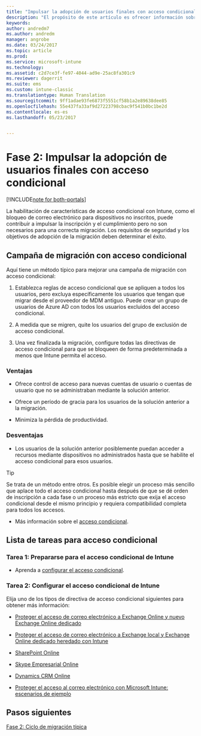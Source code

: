 ```yaml
---
title: "Impulsar la adopción de usuarios finales con acceso condicional | Microsoft Docs"
description: "El propósito de este artículo es ofrecer información sobre cómo aprovechar el acceso condicional para impulsar la inscripción de Intune."
keywords: 
author: andredm7
ms.author: andredm
manager: angrobe
ms.date: 03/24/2017
ms.topic: article
ms.prod: 
ms.service: microsoft-intune
ms.technology: 
ms.assetid: c2d7ce3f-fe97-4044-ad9e-25ac8fa301c9
ms.reviewer: dagerrit
ms.suite: ems
ms.custom: intune-classic
ms.translationtype: Human Translation
ms.sourcegitcommit: 9ff1adae93fe6873f5551cf58b1a2e89638dee85
ms.openlocfilehash: 55e437fa33af9d27223798cbac9f541b0bc1be2d
ms.contentlocale: es-es
ms.lasthandoff: 05/23/2017


---
```


# <a name="phase-2-drive-end-user-adoption-with-conditional-access"></a>Fase 2: Impulsar la adopción de usuarios finales con acceso condicional

[!INCLUDE[note for both-portals](../includes/note-for-both-portals.md)]

La habilitación de características de acceso condicional con Intune, como el bloqueo de correo electrónico para dispositivos no inscritos, puede contribuir a impulsar la inscripción y el cumplimiento pero no son necesarios para una correcta migración. Los requisitos de seguridad y los objetivos de adopción de la migración deben determinar el éxito.

## <a name="migration-campaign-with-conditional-access"></a>Campaña de migración con acceso condicional

Aquí tiene un método típico para mejorar una campaña de migración con acceso condicional:

1.  Establezca reglas de acceso condicional que se apliquen a todos los usuarios, pero excluya específicamente los usuarios que tengan que migrar desde el proveedor de MDM antiguo. Puede crear un grupo de usuarios de Azure AD con todos los usuarios excluidos del acceso condicional.

2.  A medida que se migren, quite los usuarios del grupo de exclusión de acceso condicional.

3.  Una vez finalizada la migración, configure todas las directivas de acceso condicional para que se bloqueen de forma predeterminada a menos que Intune permita el acceso.

### <a name="advantages"></a>Ventajas

-   Ofrece control de acceso para nuevas cuentas de usuario o cuentas de usuario que no se administraban mediante la solución anterior.

-   Ofrece un período de gracia para los usuarios de la solución anterior a la migración.

-   Minimiza la pérdida de productividad.

### <a name="disadvantages"></a>Desventajas

-   Los usuarios de la solución anterior posiblemente puedan acceder a recursos mediante dispositivos no administrados hasta que se habilite el acceso condicional para esos usuarios.

> [!TIP]
> Se trata de un método entre otros. Es posible elegir un proceso más sencillo que aplace todo el acceso condicional hasta después de que se dé orden de inscripción a cada fase o un proceso más estricto que exija el acceso condicional desde el mismo principio y requiera compatibilidad completa para todos los accesos.

-   Más información sobre el [acceso condicional](https://docs.microsoft.com/intune/conditional-access).

## <a name="task-list-for-conditional-access"></a>Lista de tareas para acceso condicional

### <a name="task-1-get-ready-for-intune-conditional-access"></a>Tarea 1: Prepararse para el acceso condicional de Intune

-   Aprenda a [configurar el acceso condicional](/intune-classic/deploy-use/restrict-access-to-email-and-o365-services-with-microsoft-intune).

### <a name="task-2-set-up-intune-conditional-access"></a>Tarea 2: Configurar el acceso condicional de Intune

Elija uno de los tipos de directiva de acceso condicional siguientes para obtener más información:

-   [Proteger el acceso de correo electrónico a Exchange Online y nuevo Exchange Online dedicado](/intune-classic/deploy-use/restrict-access-to-exchange-online-with-microsoft-intune)

-   [Proteger el acceso de correo electrónico a Exchange local y Exchange Online dedicado heredado con Intune](/intune-classic/deploy-use/restrict-access-to-exchange-onpremises-with-microsoft-intune)

-   [SharePoint Online](/intune-classic/deploy-use/restrict-access-to-sharepoint-online-with-microsoft-intune)

-   [Skype Empresarial Online](/intune-classic/deploy-use/restrict-access-to-skype-for-business-online-with-microsoft-intune)

-   [Dynamics CRM Online](/intune-classic/deploy-use/restrict-access-to-dynamics-crm-online-with-microsoft-intune)

-   [Proteger el acceso al correo electrónico con Microsoft Intune: escenarios de ejemplo](/intune-classic/deploy-use/restrict-email-access-example-scenarios)

## <a name="next-steps"></a>Pasos siguientes

[Fase 2: Ciclo de migración típica](/intune-classic/plan-design/migration-phase2-typical-migration-cycle)

